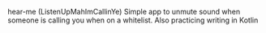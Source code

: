 hear-me (ListenUpMahImCallinYe)
Simple app to unmute sound when someone is calling you when on a whitelist.
Also practicing writing in Kotlin
